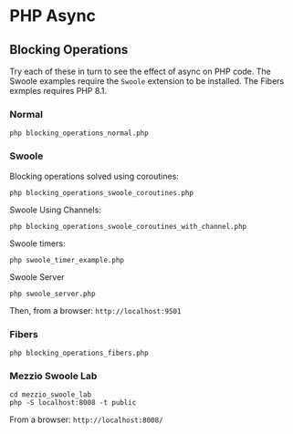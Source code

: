 # PHP Async

## Blocking Operations
Try each of these in turn to see the effect of async on PHP code.
The Swoole examples require the `Swoole` extension to be installed.
The Fibers exmples requires PHP 8.1.

### Normal
```
php blocking_operations_normal.php
```

### Swoole
Blocking operations solved using coroutines:
```
php blocking_operations_swoole_coroutines.php
```
Swoole Using Channels:
```
php blocking_operations_swoole_coroutines_with_channel.php
```
Swoole timers:
```
php swoole_timer_example.php
```
Swoole Server
```
php swoole_server.php
```
Then, from a browser: `http://localhost:9501`

### Fibers
```
php blocking_operations_fibers.php
```

### Mezzio Swoole Lab
```
cd mezzio_swoole_lab
php -S localhost:8008 -t public
```
From a browser: `http://localhost:8008/`
